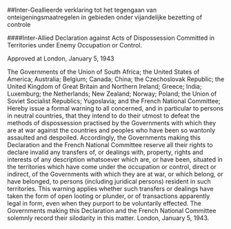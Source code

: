 <meta http-equiv='Content-Type' content='text/html; charset=utf-8' />

##Inter-Geallieerde verklaring tot het tegengaan van onteigeningsmaatregelen in gebieden onder vijandelijke bezetting of controle

####Inter-Allied Declaration against Acts of Dispossession Committed in Territories under Enemy Occupation or Control.

Approved at London, January 5, 1943  

The Governments of the Union of South Africa; the United States of America; Australia; Belgium; Canada; China; the Czechoslovak Republic; the United Kingdom of Great Britain and Northern Ireland; Greece; India; Luxemburg; the Netherlands; New Zealand; Norway; Poland; the Union of Soviet Socialist Republics; Yugoslavia; and the French National Committee; Hereby issue a formal warning to all concerned, and in particular to persons in neutral countries, that they intend to do their utmost to defeat the methods of dispossession practised by the Governments with which they are at war against the countries and peoples who have been so wantonly assaulted and despoiled. Accordingly, the Governments making this Declaration and the French National Committee reserve all their rights to declare invalid any transfers of, or dealings with, property, rights and interests of any description whatsoever which are, or have been, situated in the territories which have come under the occupation or control, direct or indirect, of the Governments with which they are at war, or which belong, or have belonged, to persons (including juridical persons) resident in such territories. This warning applies whether such transfers or dealings have taken the form of open looting or plunder, or of transactions apparently legal in form, even when they purport to be voluntarily effected. The Governments making this Declaration and the French National Committee solemnly record their silodarity in this matter. London, January 5, 1943.   
